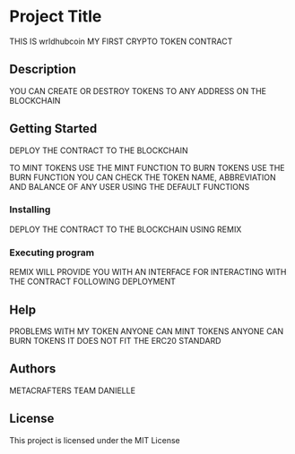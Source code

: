 # Project Title

THIS IS wrldhubcoin MY FIRST CRYPTO TOKEN CONTRACT

## Description

YOU CAN CREATE OR DESTROY TOKENS TO ANY ADDRESS ON  THE BLOCKCHAIN

## Getting Started

DEPLOY THE CONTRACT TO THE BLOCKCHAIN

TO MINT TOKENS USE THE MINT FUNCTION
TO  BURN  TOKENS USE THE BURN FUNCTION
YOU CAN CHECK THE TOKEN NAME, ABBREVIATION AND BALANCE OF ANY  USER USING THE DEFAULT FUNCTIONS

### Installing

DEPLOY THE CONTRACT TO THE BLOCKCHAIN USING REMIX

### Executing program

REMIX WILL PROVIDE YOU WITH AN INTERFACE FOR INTERACTING WITH THE CONTRACT FOLLOWING  DEPLOYMENT

## Help

PROBLEMS WITH MY TOKEN
    ANYONE CAN MINT TOKENS
    ANYONE CAN BURN TOKENS
    IT DOES NOT FIT THE ERC20 STANDARD

## Authors

METACRAFTERS TEAM
DANIELLE


## License

This project is licensed under the MIT License